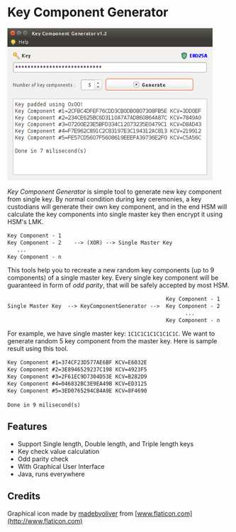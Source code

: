# Key Component Generator

![](https://raw.githubusercontent.com/sybond/KeyComponentGenerator/master/Screenshot%20from%202016-10-23%2014-16-02.png)

*Key Component Generator* is simple tool to generate new key component from single key.
By normal condition during key ceremonies, a key custodians will generate their own key component, and in the end HSM will calculate the key components into single master key then encrypt it using HSM's LMK.

```
Key Component - 1
Key Component - 2    --> (XOR) --> Single Master Key
   ...
Key Component - n
```

This tools help you to recreate a new random key components (up to 9 components) of a single master key. Every single key component will be guaranteed in form of *odd parity*, that will be safely accepted by most HSM.

```
                                                  Key Component - 1
Single Master Key  --> KeyComponentGenerator -->  Key Component - 2
                                                        ...
                                                  Key Component - n
```
For example, we have single master key: `1C1C1C1C1C1C1C1C`. We want to generate random 5 key component from the master key.
Here is sample result using this tool.

```
Key Component #1=374CF23D577AE6BF KCV=E6032E
Key Component #2=3E8946529237C198 KCV=4923F5
Key Component #3=2F61EC9D7304D53E KCV=B282D9
Key Component #4=046832BC3E9EA49B KCV=ED3125
Key Component #5=3ED0765294CB4A9E KCV=8F4690

Done in 9 milisecond(s)
```
## Features
- Support Single length, Double length, and Triple length keys
- Key check value calculation
- Odd parity check
- With Graphical User Interface
- Java, runs everywhere

## Credits
Graphical icon made by [madebyoliver](http://www.flaticon.com/authors/madebyoliver) from [www.flaticon.com](http://www.flaticon.com)

